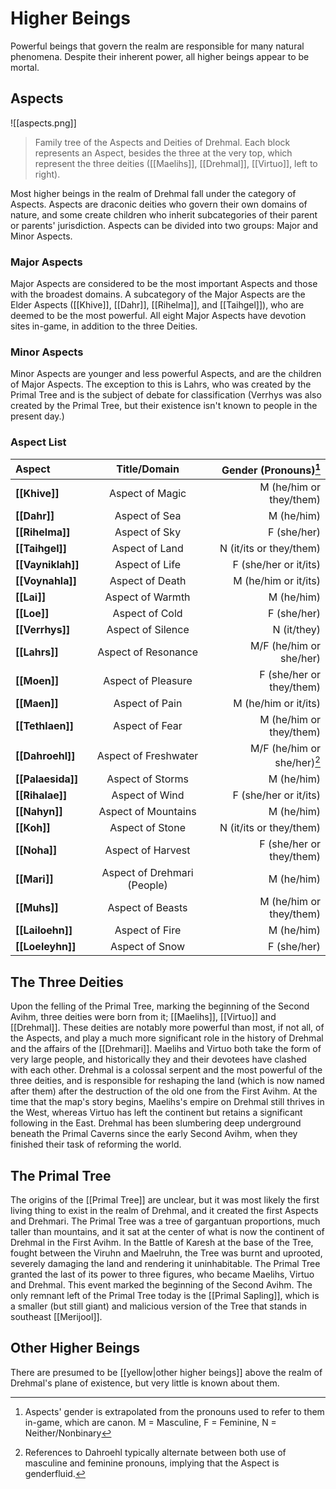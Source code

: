 # Higher Beings

Powerful beings that govern the realm are responsible for many natural phenomena. Despite their inherent power, all higher beings appear to be mortal.

## Aspects

![[aspects.png]]
> Family tree of the Aspects and Deities of Drehmal. Each block represents an Aspect, besides the three at the very top, which represent the three deities ([[Maelihs]], [[Drehmal]], [[Virtuo]], left to right).

Most higher beings in the realm of Drehmal fall under the category of Aspects. Aspects are draconic deities who govern their own domains of nature, and some create children who inherit subcategories of their parent or parents' jurisdiction. Aspects can be divided into two groups: Major and Minor Aspects.

### Major Aspects

Major Aspects are considered to be the most important Aspects and those with the broadest domains. A subcategory of the Major Aspects are the Elder Aspects ([[Khive]], [[Dahr]], [[Rihelma]], and [[Taihgel]]), who are deemed to be the most powerful. All eight Major Aspects have devotion sites in-game, in addition to the three Deities.

### Minor Aspects

Minor Aspects are younger and less powerful Aspects, and are the children of Major Aspects. The exception to this is Lahrs, who was created by the Primal Tree and is the subject of debate for classification (Verrhys was also created by the Primal Tree, but their existence isn't known to people in the present day.)

### Aspect List

| **Aspect**        | **Title/Domain**     |  **Gender (Pronouns)**[^1]  |
|:------------------|:--------------------:|----------------------------:|
| **[[Khive]]**     | Aspect of Magic      | M (he/him or they/them)     |
| **[[Dahr]]**      | Aspect of Sea        | M (he/him)                  |
| **[[Rihelma]]**   | Aspect of Sky        | F (she/her)                 |
| **[[Taihgel]]**   | Aspect of Land       | N (it/its or they/them)     |
| **[[Vayniklah]]** | Aspect of Life       | F (she/her or it/its)       |
| **[[Voynahla]]**  | Aspect of Death      | M (he/him or it/its)        |
| **[[Lai]]**       | Aspect of Warmth     | M (he/him)                  |
| **[[Loe]]**       | Aspect of Cold       | F (she/her)                 |
| **[[Verrhys]]**   | Aspect of Silence    | N (it/they)                 |
| **[[Lahrs]]**     | Aspect of Resonance  | M/F (he/him or she/her)     |
| **[[Moen]]**      | Aspect of Pleasure   | F (she/her or they/them)    |
| **[[Maen]]**      | Aspect of Pain       | M (he/him or it/its)        |
| **[[Tethlaen]]**  | Aspect of Fear       | M (he/him or they/them)     |
| **[[Dahroehl]]**  | Aspect of Freshwater | M/F (he/him or she/her)[^2] |
| **[[Palaesida]]** | Aspect of Storms     | M (he/him)                  |
| **[[Rihalae]]**   | Aspect of Wind       | F (she/her or it/its)       |
| **[[Nahyn]]**     | Aspect of Mountains  | M (he/him)                  |
| **[[Koh]]**       | Aspect of Stone      | N (it/its or they/them)     |
| **[[Noha]]**      | Aspect of Harvest    | F (she/her or they/them)    |
| **[[Mari]]**      | Aspect of Drehmari (People)   | M (he/him)         |
| **[[Muhs]]**      | Aspect of Beasts     | M (he/him or they/them)     |
| **[[Lailoehn]]**  | Aspect of Fire       | M (he/him)                  |
| **[[Loeleyhn]]**  | Aspect of Snow       | F (she/her)                 |

## The Three Deities

Upon the felling of the Primal Tree, marking the beginning of the Second Avihm, three deities were born from it; [[Maelihs]], [[Virtuo]] and [[Drehmal]]. These deities are notably more powerful than most, if not all, of the Aspects, and play a much more significant role in the history of Drehmal and the affairs of the [[Drehmari]]. Maelihs and Virtuo both take the form of very large people, and historically they and their devotees have clashed with each other. Drehmal is a colossal serpent and the most powerful of the three deities, and is responsible for reshaping the land (which is now named after them) after the destruction of the old one from the First Avihm. At the time that the map's story begins, Maelihs's empire on Drehmal still thrives in the West, whereas Virtuo has left the continent but retains a significant following in the East. Drehmal has been slumbering deep underground beneath the Primal Caverns since the early Second Avihm, when they finished their task of reforming the world.

## The Primal Tree

The origins of the [[Primal Tree]] are unclear, but it was most likely the first living thing to exist in the realm of Drehmal, and it created the first Aspects and Drehmari. The Primal Tree was a tree of gargantuan proportions, much taller than mountains, and it sat at the center of what is now the continent of Drehmal in the First Avihm. In the Battle of Karesh at the base of the Tree, fought between the Viruhn and Maelruhn, the Tree was burnt and uprooted, severely damaging the land and rendering it uninhabitable. The Primal Tree granted the last of its power to three figures, who became Maelihs, Virtuo and Drehmal. This event marked the beginning of the Second Avihm. The only remnant left of the Primal Tree today is the [[Primal Sapling]], which is a smaller (but still giant) and malicious version of the Tree that stands in southeast [[Merijool]].

## Other Higher Beings

There are presumed to be [[yellow|other higher beings]] above the realm of Drehmal's plane of existence, but very little is known about them.


[^1]: Aspects' gender is extrapolated from the pronouns used to refer to them in-game, which are canon. M = Masculine, F = Feminine, N = Neither/Nonbinary
[^2]: References to Dahroehl typically alternate between both use of masculine and feminine pronouns, implying that the Aspect is genderfluid.